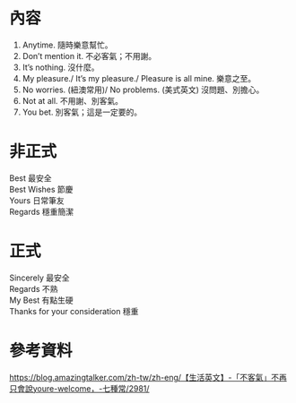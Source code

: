 # 內容
1. Anytime. 隨時樂意幫忙。  
2. Don’t mention it. 不必客氣；不用謝。  
3. It’s nothing. 沒什麼。  
4. My pleasure./ It’s my pleasure./ Pleasure is all mine. 樂意之至。  
5. No worries. (紐澳常用)/ No problems. (美式英文) 沒問題、別擔心。  
6. Not at all. 不用謝、別客氣。  
7. You bet. 別客氣；這是一定要的。  

# 非正式
Best  最安全  
Best Wishes 節慶  
Yours 日常筆友  
Regards 穩重簡潔  

# 正式
Sincerely 最安全  
Regards 不熟  
My Best 有點生硬  
Thanks for your consideration 穩重  

# 參考資料  
https://blog.amazingtalker.com/zh-tw/zh-eng/【生活英文】-「不客氣」不再只會說youre-welcome，-七種常/2981/  
